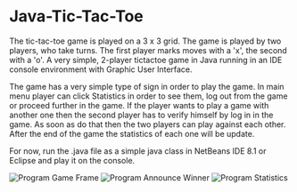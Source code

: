 # Java-Tic-Tac-Toe

The tic-tac-toe game is played on a 3 x 3 grid. 
The game is played by two players, who take turns. The first player marks moves with a 'x', the second with a 'o'.
A very simple, 2-player tictactoe game in Java running in an IDE console environment with Graphic User Interface.

The game has a very simple type of sign in order to play the game. In main menu player can click Statistics in order
to see them, log out from the game or proceed further in the game. If the player wants to play a game with another one
then the second player has to verify himself by log in in the game. As soon as do that then the two players can
play against each other. After the end of the game the statistics of each one will be update.

For now, run the .java file as a simple java class in NetBeans IDE 8.1 or Eclipse and play it on the console.

![Program Game Frame](https://github.com/nikopoly/Java-Tic-Tac-Toe/blob/master/game%20frame.jpg)
![Program Announce Winner](https://github.com/nikopoly/Java-Tic-Tac-Toe/blob/master/announce%20winner.jpg)
![Program Statistics](https://github.com/nikopoly/Java-Tic-Tac-Toe/blob/master/statistics.jpg)
